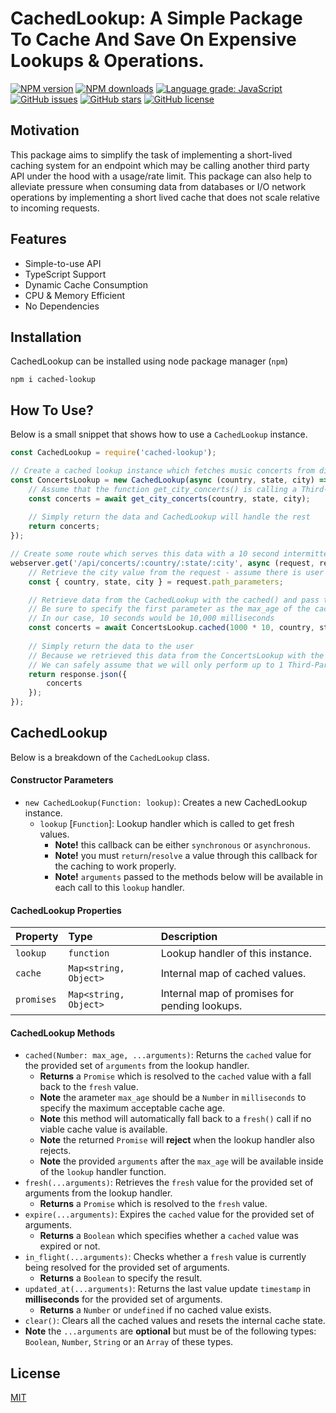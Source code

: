 # CachedLookup: A Simple Package To Cache And Save On Expensive Lookups & Operations.

<div align="left">

[![NPM version](https://img.shields.io/npm/v/cached-lookup.svg?style=flat)](https://www.npmjs.com/package/cached-lookup)
[![NPM downloads](https://img.shields.io/npm/dm/cached-lookup.svg?style=flat)](https://www.npmjs.com/package/cached-lookup)
[![Language grade: JavaScript](https://img.shields.io/lgtm/grade/javascript/g/kartikk221/cached-lookup.svg?logo=lgtm&logoWidth=18)](https://lgtm.com/projects/g/kartikk221/cached-lookup/context:javascript)
[![GitHub issues](https://img.shields.io/github/issues/kartikk221/cached-lookup)](https://github.com/kartikk221/cached-lookup/issues)
[![GitHub stars](https://img.shields.io/github/stars/kartikk221/cached-lookup)](https://github.com/kartikk221/cached-lookup/stargazers)
[![GitHub license](https://img.shields.io/github/license/kartikk221/cached-lookup)](https://github.com/kartikk221/cached-lookup/blob/master/LICENSE)

</div>

## Motivation
This package aims to simplify the task of implementing a short-lived caching system for an endpoint which may be calling another third party API under the hood with a usage/rate limit. This package can also help to alleviate pressure when consuming data from databases or I/O network operations by implementing a short lived cache that does not scale relative to incoming requests.

## Features
- Simple-to-use API
- TypeScript Support
- Dynamic Cache Consumption
- CPU & Memory Efficient
- No Dependencies

## Installation
CachedLookup can be installed using node package manager (`npm`)
```
npm i cached-lookup
```

## How To Use?
Below is a small snippet that shows how to use a `CachedLookup` instance.

```javascript
const CachedLookup = require('cached-lookup');

// Create a cached lookup instance which fetches music concerts from different cities on a specific date
const ConcertsLookup = new CachedLookup(async (country, state, city) => {
    // Assume that the function get_city_concerts() is calling a Third-Party API which has a rate limit
    const concerts = await get_city_concerts(country, state, city);
    
    // Simply return the data and CachedLookup will handle the rest
    return concerts;
});

// Create some route which serves this data with a 10 second intermittent cache
webserver.get('/api/concerts/:country/:state/:city', async (request, response) => {
    // Retrieve the city value from the request - assume there is user validation done on this here
    const { country, state, city } = request.path_parameters;

    // Retrieve data from the CachedLookup with the cached() and pass the city in the call to the lookup handler
    // Be sure to specify the first parameter as the max_age of the cached value in milliseconds
    // In our case, 10 seconds would be 10,000 milliseconds
    const concerts = await ConcertsLookup.cached(1000 * 10, country, state, city);
    
    // Simply return the data to the user
    // Because we retrieved this data from the ConcertsLookup with the cached() method
    // We can safely assume that we will only perform up to 1 Third-Party API request per city every 10 seconds
    return response.json({
        concerts
    });
});
```

## CachedLookup
Below is a breakdown of the `CachedLookup` class.

#### Constructor Parameters
* `new CachedLookup(Function: lookup)`: Creates a new CachedLookup instance.
  * `lookup` [`Function`]: Lookup handler which is called to get fresh values.
    * **Note!** this callback can be either `synchronous` or `asynchronous`.
    * **Note!** you must `return`/`resolve` a value through this callback for the caching to work properly.
    * **Note!** `arguments` passed to the methods below will be available in each call to this `lookup` handler.

#### CachedLookup Properties
| Property  | Type     | Description                |
| :-------- | :------- | :------------------------- |
| `lookup`   | `function`    | Lookup handler of this instance.   |
| `cache`   | `Map<string, Object>`    | Internal map of cached values.   |
| `promises`   | `Map<string, Object>`    | Internal map of promises for pending lookups.   |

#### CachedLookup Methods
* `cached(Number: max_age, ...arguments)`: Returns the `cached` value for the provided set of `arguments` from the lookup handler.
    * **Returns** a `Promise` which is resolved to the `cached` value with a fall back to the `fresh` value.
    * **Note** the arameter `max_age` should be a `Number` in `milliseconds` to specify the maximum acceptable cache age.
    * **Note** this method will automatically fall back to a `fresh()` call if no viable cache value is available.
    * **Note** the returned `Promise` will **reject** when the lookup handler also rejects.
    * **Note** the provided `arguments` after the `max_age` will be available inside of the `lookup` handler function.
* `fresh(...arguments)`: Retrieves the `fresh` value for the provided set of arguments from the lookup handler.
  * **Returns** a `Promise` which is resolved to the `fresh` value.   
* `expire(...arguments)`: Expires the `cached` value for the provided set of arguments.
  * **Returns** a `Boolean` which specifies whether a `cached` value was expired or not.
* `in_flight(...arguments)`: Checks whether a `fresh` value is currently being resolved for the provided set of arguments.
  * **Returns** a `Boolean` to specify the result.
* `updated_at(...arguments)`: Returns the last value update `timestamp` in **milliseconds** for the provided set of arguments.
    * **Returns** a `Number` or `undefined` if no cached value exists.
* `clear()`: Clears all the cached values and resets the internal cache state.
* **Note** the `...arguments` are **optional** but must be of the following types: `Boolean`, `Number`, `String` or an `Array` of these types.

## License
[MIT](./LICENSE)
